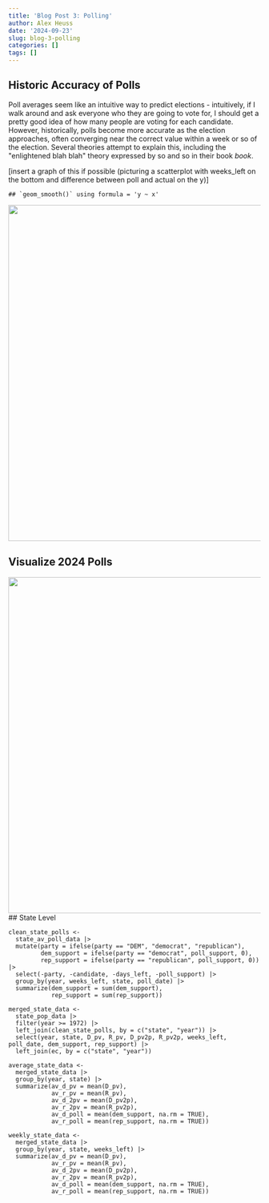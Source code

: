 ```yaml
---
title: 'Blog Post 3: Polling'
author: Alex Heuss
date: '2024-09-23'
slug: blog-3-polling
categories: []
tags: []
---
```





## Historic Accuracy of Polls

Poll averages seem like an intuitive way to predict elections - intuitively, if I walk around and ask everyone who they are going to vote for, I should get a pretty good idea of how many people are voting for each candidate. However, historically, polls become more accurate as the election approaches, often converging near the correct value within a week or so of the election. Several theories attempt to explain this, including the "enlightened blah blah" theory expressed by so and so in their book *book*.

[insert a graph of this if possible (picturing a scatterplot with weeks_left on the bottom and difference between poll and actual on the y)]






```
## `geom_smooth()` using formula = 'y ~ x'
```

<img src="{{< blogdown/postref >}}index_files/figure-html/graph last poll preds and the actual result-1.png" width="672" />

## Visualize 2024 Polls

<img src="{{< blogdown/postref >}}index_files/figure-html/2024 nat polls graph-1.png" width="672" />
## State Level



```{r. state data wrangling, echo=FALSE, message=FALSE}
clean_state_polls <- 
  state_av_poll_data |>
  mutate(party = ifelse(party == "DEM", "democrat", "republican"),
         dem_support = ifelse(party == "democrat", poll_support, 0),
         rep_support = ifelse(party == "republican", poll_support, 0)) |>
  select(-party, -candidate, -days_left, -poll_support) |>
  group_by(year, weeks_left, state, poll_date) |>
  summarize(dem_support = sum(dem_support),
            rep_support = sum(rep_support))

merged_state_data <- 
  state_pop_data |>
  filter(year >= 1972) |>
  left_join(clean_state_polls, by = c("state", "year")) |>
  select(year, state, D_pv, R_pv, D_pv2p, R_pv2p, weeks_left, poll_date, dem_support, rep_support) |>
  left_join(ec, by = c("state", "year"))

average_state_data <- 
  merged_state_data |>
  group_by(year, state) |>
  summarize(av_d_pv = mean(D_pv),
            av_r_pv = mean(R_pv),
            av_d_2pv = mean(D_pv2p),
            av_r_2pv = mean(R_pv2p),
            av_d_poll = mean(dem_support, na.rm = TRUE),
            av_r_poll = mean(rep_support, na.rm = TRUE))
  
weekly_state_data <- 
  merged_state_data |>
  group_by(year, state, weeks_left) |>
  summarize(av_d_pv = mean(D_pv),
            av_r_pv = mean(R_pv),
            av_d_2pv = mean(D_pv2p),
            av_r_2pv = mean(R_pv2p),
            av_d_poll = mean(dem_support, na.rm = TRUE),
            av_r_poll = mean(rep_support, na.rm = TRUE))

```







